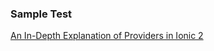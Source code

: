 ### Sample Test

[An In-Depth Explanation of Providers in Ionic 2](https://www.joshmorony.com/an-in-depth-explanation-of-providers-in-ionic-2/) 

